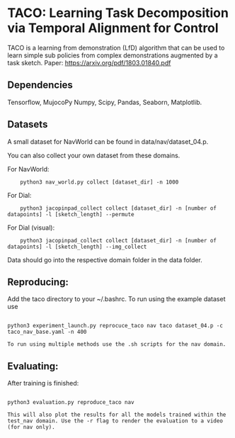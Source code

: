 # TACO: Learning Task Decomposition via Temporal Alignment for Control

TACO is a learning from demonstration (LfD) algorithm that can be used to learn simple sub policies from complex demonstrations augmented by a task sketch. Paper:  https://arxiv.org/pdf/1803.01840.pdf

## Dependencies
Tensorflow, MujocoPy Numpy, Scipy, Pandas, Seaborn, Matplotlib.

## Datasets

A small dataset for NavWorld can be found in data/nav/dataset_04.p.

You can also collect your own dataset from these domains.

For NavWorld:
```
	python3 nav_world.py collect [dataset_dir] -n 1000
```
For Dial:
```
	python3 jacopinpad_collect collect [dataset_dir] -n [number of datapoints] -l [sketch_length] --permute
```
For Dial (visual):
```
	python3 jacopinpad_collect collect [dataset_dir] -n [number of datapoints] -l [sketch_length] --img_collect
```
Data should go into the respective domain folder in the data folder. 

## Reproducing:
Add the taco directory to your ~/.bashrc.
To run using the example dataset use

```

python3 experiment_launch.py reprocuce_taco nav taco dataset_04.p -c taco_nav_base.yaml -n 400

```    

    To run using multiple methods use the .sh scripts for the nav domain.

## Evaluating:
After training is finished:

```

python3 evaluation.py reproduce_taco nav 

```    

    This will also plot the results for all the models trained within the test_nav domain. Use the -r flag to render the evaluation to a video (for nav only).





